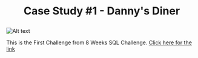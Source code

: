 <h1><p align="center"> Case Study #1 - Danny's Diner </p></h1>

![Alt text](https://8weeksqlchallenge.com/images/case-study-designs/1.png)

This is the First Challenge from 8 Weeks SQL Challenge. [Click here for the link](https://8weeksqlchallenge.com/case-study-1/)

